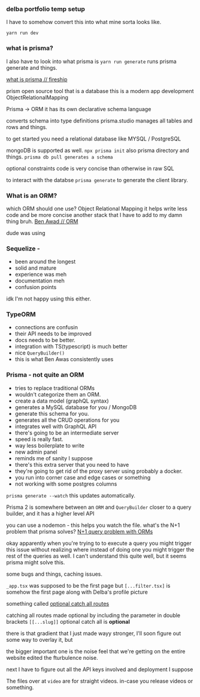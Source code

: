### delba portfolio temp setup

I have to somehow convert this into what mine sorta looks like.

```
yarn run dev
```

### what is prisma?

I also have to look into what prisma is
`yarn run generate` runs prisma generate and things.

[what is prisma // fireship](https://www.youtube.com/watch?v=rLRIB6AF2Dg)

prism open source tool that is a database
this is a modern app development
ObjectRelationalMapping

Prisma -> ORM
it has its own declarative schema language

converts schema into type definitions
prisma.studio manages all tables and rows and things.

to get started you need a relational database like MYSQL / PostgreSQL

mongoDB is supported as well.
```npx prisma init```
also prisma directory and things.
```prisma db pull generates a schema```

optional constraints
code is very concise than otherwise in raw SQL

to interact with the databse
`prisma generate` to generate the client library.


### What is an ORM?
which ORM should one use?
Object Relational Mapping it helps write less code and be more concise another stack that I have to add to my damn thing bruh.
[Ben Awad // ORM](https://www.youtube.com/watch?v=3Pxj-4IrOcs)

dude was using 
### Sequelize - 
- been around the longest
- solid and mature
- experience was meh
- documentation meh
- confusion points

idk I'm not happy using this either.

### TypeORM
- connections are confusin
- their API needs to be improved
- docs needs to be better.
- integration with TS(typescript) is much better
- nice `QueryBuilder()`  
- this is what Ben Awas consistently uses


### Prisma - not quite an ORM
- tries to replace traditional ORMs
- wouldn't categorize them an ORM.
- create a data model (graphQL syntax)
- generates a MySQL database for you / MongoDB
- generate this schema for you.
- generates all the CRUD operations for you
- integrates well with GraphQL API
- there's going to be an intermediate server
- speed is really fast.
- way less boilerplate to write
- new admin panel
- reminds me of sanity I suppose
- there's this extra server that you need to have
- they're going to get rid of the proxy server using probably a docker.
- you run into corner case and edge cases or something
- not working with some postgres columns


`prisma generate --watch` this updates automatically.

Prisma 2 is somewhere between an `ORM` and `QueryBuilder` closer to a query builder, and it has a higher level API

you can use a nodemon - this helps you watch the file.
what's the N+1 problem that prisma solves?
[N+1 query problem with ORMs](https://stackoverflow.com/questions/97197/what-is-the-n1-selects-problem-in-orm-object-relational-mapping)

okay apparently when you're trying to to execute a query you might trigger this issue without realizing where instead of doing one you might trigger the rest of the queries as well. I can't understand this quite well, but it seems prisma might solve this.

some bugs and things, caching issues.

`_app.tsx` was supposed to be the first page but
`[...filter.tsx]` is somehow the first page along with Delba's profile picture



something called
[optional catch all routes](https://nextjs.org/docs/routing/dynamic-routes#optional-catch-all-routes)

catching all routes made optional by including the parameter in double brackets `[[...slug]]`
optional catch all is **optional**


there is that gradient that I just made wayy stronger, I'll soon figure out some way to overlay it, but

the bigger important one is the noise feel that we're getting on the entire website
edited the fturbulence noise.

next I have to figure out all the API keys involved and deployment I suppose

The files over at `video` are for straight videos. in-case you release videos or something.